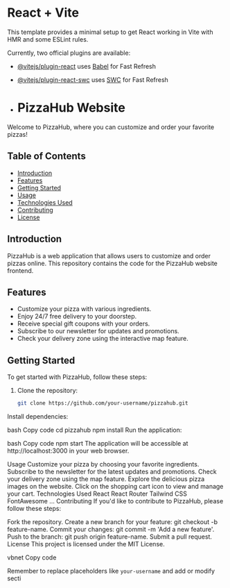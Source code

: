 # React + Vite

This template provides a minimal setup to get React working in Vite with HMR and some ESLint rules.

Currently, two official plugins are available:

- [@vitejs/plugin-react](https://github.com/vitejs/vite-plugin-react/blob/main/packages/plugin-react/README.md) uses [Babel](https://babeljs.io/) for Fast Refresh
- [@vitejs/plugin-react-swc](https://github.com/vitejs/vite-plugin-react-swc) uses [SWC](https://swc.rs/) for Fast Refresh

- # PizzaHub Website

Welcome to PizzaHub, where you can customize and order your favorite pizzas!

## Table of Contents

- [Introduction](#introduction)
- [Features](#features)
- [Getting Started](#getting-started)
- [Usage](#usage)
- [Technologies Used](#technologies-used)
- [Contributing](#contributing)
- [License](#license)

## Introduction

PizzaHub is a web application that allows users to customize and order pizzas online. This repository contains the code for the PizzaHub website frontend.

## Features

- Customize your pizza with various ingredients.
- Enjoy 24/7 free delivery to your doorstep.
- Receive special gift coupons with your orders.
- Subscribe to our newsletter for updates and promotions.
- Check your delivery zone using the interactive map feature.

## Getting Started

To get started with PizzaHub, follow these steps:

1. Clone the repository:

   ```bash
   git clone https://github.com/your-username/pizzahub.git
Install dependencies:

bash
Copy code
cd pizzahub
npm install
Run the application:

bash
Copy code
npm start
The application will be accessible at http://localhost:3000 in your web browser.

Usage
Customize your pizza by choosing your favorite ingredients.
Subscribe to the newsletter for the latest updates and promotions.
Check your delivery zone using the map feature.
Explore the delicious pizza images on the website.
Click on the shopping cart icon to view and manage your cart.
Technologies Used
React
React Router
Tailwind CSS
FontAwesome
...
Contributing
If you'd like to contribute to PizzaHub, please follow these steps:

Fork the repository.
Create a new branch for your feature: git checkout -b feature-name.
Commit your changes: git commit -m 'Add a new feature'.
Push to the branch: git push origin feature-name.
Submit a pull request.
License
This project is licensed under the MIT License.

vbnet
Copy code

Remember to replace placeholders like `your-username` and add or modify secti

